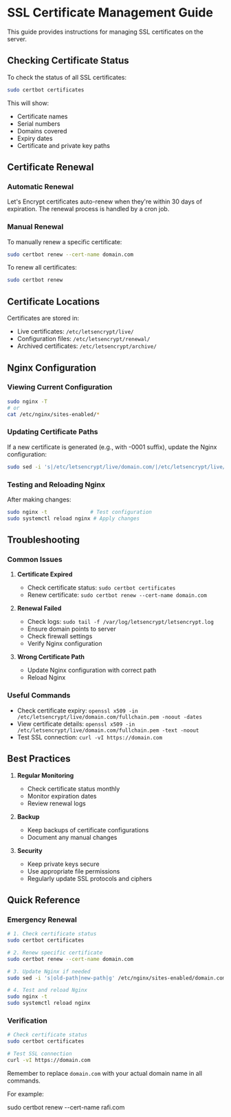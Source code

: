 # SSL Certificate Management Guide

This guide provides instructions for managing SSL certificates on the server.

## Checking Certificate Status

To check the status of all SSL certificates:
```bash
sudo certbot certificates
```

This will show:
- Certificate names
- Serial numbers
- Domains covered
- Expiry dates
- Certificate and private key paths

## Certificate Renewal

### Automatic Renewal
Let's Encrypt certificates auto-renew when they're within 30 days of expiration. The renewal process is handled by a cron job.

### Manual Renewal
To manually renew a specific certificate:
```bash
sudo certbot renew --cert-name domain.com
```

To renew all certificates:
```bash
sudo certbot renew
```

## Certificate Locations

Certificates are stored in:
- Live certificates: `/etc/letsencrypt/live/`
- Configuration files: `/etc/letsencrypt/renewal/`
- Archived certificates: `/etc/letsencrypt/archive/`

## Nginx Configuration

### Viewing Current Configuration
```bash
sudo nginx -T
# or
cat /etc/nginx/sites-enabled/*
```

### Updating Certificate Paths
If a new certificate is generated (e.g., with -0001 suffix), update the Nginx configuration:
```bash
sudo sed -i 's|/etc/letsencrypt/live/domain.com/|/etc/letsencrypt/live/domain.com-0001/|g' /etc/nginx/sites-enabled/domain.com
```

### Testing and Reloading Nginx
After making changes:
```bash
sudo nginx -t              # Test configuration
sudo systemctl reload nginx # Apply changes
```

## Troubleshooting

### Common Issues

1. **Certificate Expired**
   - Check certificate status: `sudo certbot certificates`
   - Renew certificate: `sudo certbot renew --cert-name domain.com`

2. **Renewal Failed**
   - Check logs: `sudo tail -f /var/log/letsencrypt/letsencrypt.log`
   - Ensure domain points to server
   - Check firewall settings
   - Verify Nginx configuration

3. **Wrong Certificate Path**
   - Update Nginx configuration with correct path
   - Reload Nginx

### Useful Commands

- Check certificate expiry: `openssl x509 -in /etc/letsencrypt/live/domain.com/fullchain.pem -noout -dates`
- View certificate details: `openssl x509 -in /etc/letsencrypt/live/domain.com/fullchain.pem -text -noout`
- Test SSL connection: `curl -vI https://domain.com`

## Best Practices

1. **Regular Monitoring**
   - Check certificate status monthly
   - Monitor expiration dates
   - Review renewal logs

2. **Backup**
   - Keep backups of certificate configurations
   - Document any manual changes

3. **Security**
   - Keep private keys secure
   - Use appropriate file permissions
   - Regularly update SSL protocols and ciphers

## Quick Reference

### Emergency Renewal
```bash
# 1. Check certificate status
sudo certbot certificates

# 2. Renew specific certificate
sudo certbot renew --cert-name domain.com

# 3. Update Nginx if needed
sudo sed -i 's|old-path|new-path|g' /etc/nginx/sites-enabled/domain.com

# 4. Test and reload Nginx
sudo nginx -t
sudo systemctl reload nginx
```

### Verification
```bash
# Check certificate status
sudo certbot certificates

# Test SSL connection
curl -vI https://domain.com
```

Remember to replace `domain.com` with your actual domain name in all commands. 


For example:

sudo certbot renew --cert-name rafi.com
